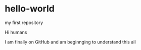 # hello-world
my first repository

Hi humans

I am finally on GitHub and am beginnging to understand this all
